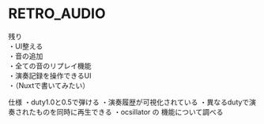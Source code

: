 # RETRO_AUDIO
残り  
・UI整える  
・音の追加  
・全ての音のリプレイ機能  
・演奏記録を操作できるUI  
・（Nuxtで書いてみたい）

仕様
・duty1.0と0.5で弾ける
・演奏履歴が可視化されている
・異なるdutyで演奏されたものを同時に再生できる
・ocsillator の 機能について調べる